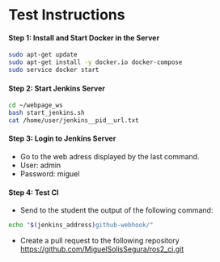 # Test Instructions

#### Step 1: Install and Start Docker in the Server
```bash
sudo apt-get update
sudo apt-get install -y docker.io docker-compose
sudo service docker start
```

#### Step 2: Start Jenkins Server
```bash
cd ~/webpage_ws
bash start_jenkins.sh
cat /home/user/jenkins__pid__url.txt
```

#### Step 3: Login to Jenkins Server
- Go to the web adress displayed by the last command.
- User: admin
- Password: miguel

#### Step 4: Test CI
- Send to the student the output of the following command:
```bash
echo "$(jenkins_address)github-webhook/"
```
- Create a pull request to the following repository https://github.com/MiguelSolisSegura/ros2_ci.git


